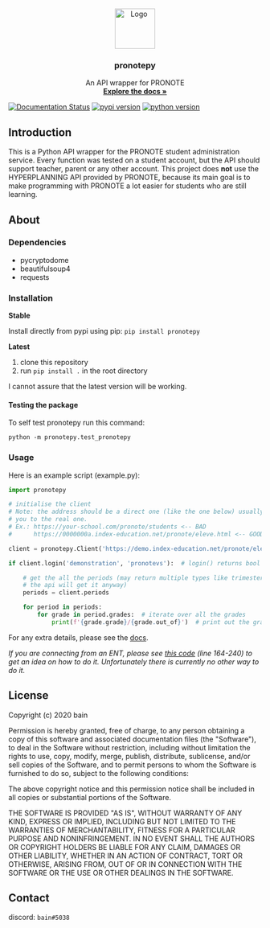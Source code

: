 <br />
<p align="center">
  <a href="https://github.com/bain3/pronotepy">
    <img src="https://pronotepy.readthedocs.io/en/latest/_images/icon.png" alt="Logo" width="80" height="80">
  </a>

  <h3 align="center">pronotepy</h3>

  <p align="center">
    An API wrapper for PRONOTE
    <br />
    <a href="https://pronotepy.readthedocs.io/en/stable"><strong>Explore the docs »</strong></a>
  </p>
</p>

[![Documentation Status](https://readthedocs.org/projects/pronotepy/badge/?version=latest)](https://pronotepy.readthedocs.io/en/latest/?badge=latest)
[![pypi version](https://img.shields.io/pypi/v/pronotepy.svg)](https://pypi.org/project/pronotepy/)
[![python version](https://img.shields.io/pypi/pyversions/pronotepy.svg)](https://pypi.org/project/pronotepy/)

## Introduction

This is a Python API wrapper for the PRONOTE student administration service. Every function was tested on a student account, but the API should support teacher, parent or any other account. This project does **not** use the HYPERPLANNING API provided by PRONOTE, because its main goal is to make programming with PRONOTE a lot easier for students who are still learning.

## About

### Dependencies

 - pycryptodome
 - beautifulsoup4
 - requests

### Installation
**Stable**

Install directly from pypi using pip: `pip install pronotepy` 

**Latest**

1. clone this repository
2. run `pip install .` in the root directory

I cannot assure that the latest version will be working.

#### Testing the package
To self test pronotepy run this command:

`python -m pronotepy.test_pronotepy`

### Usage
Here is an example script (example.py):
```python
import pronotepy

# initialise the client
# Note: the address should be a direct one (like the one below) usually the address shown by your school just redirects
# you to the real one.
# Ex.: https://your-school.com/pronote/students <-- BAD
#      https://0000000a.index-education.net/pronote/eleve.html <-- GOOD

client = pronotepy.Client('https://demo.index-education.net/pronote/eleve.html')

if client.login('demonstration', 'pronotevs'):  # login() returns bool that signifies if it successfully logged itself in

    # get the all the periods (may return multiple types like trimesters and semesters but it doesn't really matter
    # the api will get it anyway)
    periods = client.periods

    for period in periods:
        for grade in period.grades:  # iterate over all the grades
            print(f'{grade.grade}/{grade.out_of}')  # print out the grade in this style: 20/20
```

For any extra details, please see the [docs](https://pronotepy.readthedocs.io/en/stable/index.html).

*If you are connecting from an ENT, please see [this code](https://github.com/bain3/pronotepy/blob/18131388c4d4bf0174cd9ef00418fe53e122c33a/pronotepy/pronoteAPI.py#L164) (line 164-240) to get an idea on how to do it. Unfortunately there is currently no other way to do it.*

## License

Copyright (c) 2020 bain

Permission is hereby granted, free of charge, to any person obtaining a copy of this software and associated documentation files (the "Software"), to deal in the Software without restriction, including without limitation the rights to use, copy, modify, merge, publish, distribute, sublicense, and/or sell copies of the Software, and to permit persons to whom the Software is furnished to do so, subject to the following conditions:

The above copyright notice and this permission notice shall be included in all copies or substantial portions of the Software.

THE SOFTWARE IS PROVIDED "AS IS", WITHOUT WARRANTY OF ANY KIND, EXPRESS OR IMPLIED, INCLUDING BUT NOT LIMITED TO THE WARRANTIES OF MERCHANTABILITY, FITNESS FOR A PARTICULAR PURPOSE AND NONINFRINGEMENT. IN NO EVENT SHALL THE AUTHORS OR COPYRIGHT HOLDERS BE LIABLE FOR ANY CLAIM, DAMAGES OR OTHER LIABILITY, WHETHER IN AN ACTION OF CONTRACT, TORT OR OTHERWISE, ARISING FROM, OUT OF OR IN CONNECTION WITH THE SOFTWARE OR THE USE OR OTHER DEALINGS IN THE SOFTWARE.

## Contact
discord: `bain#5038`
